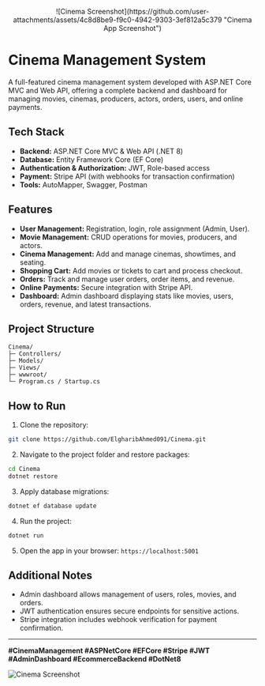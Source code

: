 <p align="center">
![Cinema Screenshot](https://github.com/user-attachments/assets/4c8d8be9-f9c0-4942-9303-3ef812a5c379 "Cinema App Screenshot")
</p>

# Cinema Management System

A full-featured cinema management system developed with ASP.NET Core MVC and Web API, offering a complete backend and dashboard for managing movies, cinemas, producers, actors, orders, users, and online payments.

## Tech Stack

* **Backend:** ASP.NET Core MVC & Web API (.NET 8)
* **Database:** Entity Framework Core (EF Core)
* **Authentication & Authorization:** JWT, Role-based access
* **Payment:** Stripe API (with webhooks for transaction confirmation)
* **Tools:** AutoMapper, Swagger, Postman

## Features

* **User Management:** Registration, login, role assignment (Admin, User).
* **Movie Management:** CRUD operations for movies, producers, and actors.
* **Cinema Management:** Add and manage cinemas, showtimes, and seating.
* **Shopping Cart:** Add movies or tickets to cart and process checkout.
* **Orders:** Track and manage user orders, order items, and revenue.
* **Online Payments:** Secure integration with Stripe API.
* **Dashboard:** Admin dashboard displaying stats like movies, users, orders, revenue, and latest transactions.

## Project Structure

```
Cinema/
├─ Controllers/
├─ Models/
├─ Views/
├─ wwwroot/
└─ Program.cs / Startup.cs
```

## How to Run

1. Clone the repository:

```bash
git clone https://github.com/ElgharibAhmed091/Cinema.git
```

2. Navigate to the project folder and restore packages:

```bash
cd Cinema
dotnet restore
```

3. Apply database migrations:

```bash
dotnet ef database update
```

4. Run the project:

```bash
dotnet run
```

5. Open the app in your browser: `https://localhost:5001`

## Additional Notes

* Admin dashboard allows management of users, roles, movies, and orders.
* JWT authentication ensures secure endpoints for sensitive actions.
* Stripe integration includes webhook verification for payment confirmation.

---

**#CinemaManagement #ASPNetCore #EFCore #Stripe #JWT #AdminDashboard #EcommerceBackend #DotNet8**


![Cinema Screenshot](https://github.com/user-attachments/assets/4c8d8be9-f9c0-4942-9303-3ef812a5c379 "Cinema App Screenshot")
